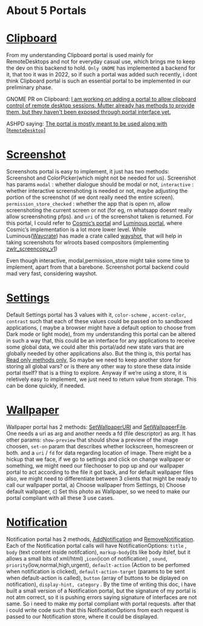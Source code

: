 # About 5 Portals

# [Clipboard](https://flatpak.github.io/xdg-desktop-portal/docs/doc-org.freedesktop.portal.Clipboard.html)

From my understanding Clipboard portal is used mainly for RemoteDesktops and not for everyday casual use, which brings me to keep the dev on this backend to hold. `Only GNOME` has implemented a backend for it, that too it was in 2022, so if such a portal was added such recently, i dont think Clipboard portal is such an essential portal to be implemented in our preliminary phase.

GNOME PR on Clipboard: [I am working on adding a portal to allow clipboard control of remote desktop sessions.  Mutter already has methods to provide them, but they haven't been exposed through portal interface yet.](https://gitlab.gnome.org/GNOME/xdg-desktop-portal-gnome/-/merge_requests/53) 

ASHPD saying: [The portal is mostly meant to be used along with [`RemoteDesktop`]](https://github.com/bilelmoussaoui/ashpd/blob/master/src/desktop/clipboard.rs) 

# [Screenshot](https://flatpak.github.io/xdg-desktop-portal/docs/doc-org.freedesktop.impl.portal.Screenshot.html)

Screenshots portal is easy to implement, it just has two methods: Screenshot and ColorPicker(which might not be needed for us). Screenshot has params `modal` : whether dialogue should be modal or not, `interactive` : whether interactive screenshoting is needed or not, maybe adjusting the portion of the screenshot (if we dont really need the entire screen). `permission_store_checked` : whether the app that is open rn, allow screenshoting the current screen or not (for eg, rn whatsapp doesnt really allow screenshoting pfps). and `uri` of the screenshot taken is returned. For this portal, I could refer to [Cosmic’s portal](https://github.com/pop-os/xdg-desktop-portal-cosmic/blob/master/src/wayland/mod.rs#L45) and [Luminous portal](https://github.com/waycrate/xdg-desktop-portal-luminous/blob/master/src/screenshot.rs#L50), where Cosmic’s implementation is a lot more lower level. While Luminous([Waycrate](https://github.com/waycrate/)) has made a crate called [wayshot](https://github.com/waycrate/wayshot), that will help in taking screenshots for wlroots based compositors (implementing [zwlr_screencopy_v1](https://wayland.app/protocols/wlr-screencopy-unstable-v1)) 

Even though interactive, modal,permission_store might take some time to implement, apart from that a barebone. Screenshot portal backend could mad very fast, considering wayshot.

# [Settings](https://flatpak.github.io/xdg-desktop-portal/docs/doc-org.freedesktop.impl.portal.Settings.html)

Default Settings portal has 3 values with it, `color-scheme` , `accent-color`, `contrast` such that each of these values could be passed on to sandboxed applications, ( maybe a browser might have a default option to choose from Dark mode or light mode), from my understanding this portal can be altered in such a way that, this could be an interface for any applications to receive some global data, we could alter this portal/add new state vars that are globally needed by other applications also. But the thing is, this portal has [Read only methods only,](https://flatpak.github.io/xdg-desktop-portal/docs/doc-org.freedesktop.impl.portal.Settings.html#org-freedesktop-impl-portal-settings-readall) So maybe we need to keep another store for storing all global vars? or is there any other way to store these data inside portal itself? that is a thing to explore. Anyway if we’re using a store, it is reletively easy to implement, we just need to return value from storage. This can be done quickly, if needed. 

# [Wallpaper](https://flatpak.github.io/xdg-desktop-portal/docs/doc-org.freedesktop.portal.Wallpaper.html#org-freedesktop-portal-wallpaper-setwallpaperuri)

Wallpaper portal has 2 methods: [SetWallpaperURI](https://flatpak.github.io/xdg-desktop-portal/docs/doc-org.freedesktop.portal.Wallpaper.html#org-freedesktop-portal-wallpaper-setwallpaperuri) and [SetWallpaperFile](https://flatpak.github.io/xdg-desktop-portal/docs/doc-org.freedesktop.portal.Wallpaper.html#org-freedesktop-portal-wallpaper-setwallpaperfile). One needs a uri as arg and another needs a fd (file descriptor) as arg. It has other params: `show-preview` that should show a preview of the image choosen, `set-on` param that describes whether lockscreen, homescreen or both. and a `uri` / `fd` for data regarding location of image. There might be a hickup that we face, if we go to settings and click on change wallpaper or something, we might need our filechooser to pop up and our wallpaper portal to act according to the file it got back, and for default wallpaper files also, we might need to differentiate between 3 clients that might be ready to call our wallpaper portal, a) Choose wallpaper from Settings, b) Choose default wallpaper, c) Set this photo as Wallpaper, so we need to make our portal compliant with all these 3 use cases.

# [Notification](https://flatpak.github.io/xdg-desktop-portal/docs/doc-org.freedesktop.portal.Notification.html)

Notification portal has 2 methods, [AddNotification](https://flatpak.github.io/xdg-desktop-portal/docs/doc-org.freedesktop.portal.Notification.html#org-freedesktop-portal-notification-addnotification) and [RemoveNotification](https://flatpak.github.io/xdg-desktop-portal/docs/doc-org.freedesktop.portal.Notification.html#org-freedesktop-portal-notification-removenotification). Each of the Notification portal calls will have NotificationOptions: `title` , `body` (text content inside notifcation), `markup-body`(its like body itslef, but it allows a small bits of xml/html) ,`icon`(icon of notification) , `sound`, `priority`(low,normal,high,urgent), `default-action` (Action to be perfomed when notification is clicked), `default-action-target` (params to be sent when default-action is called), `button` (array of buttons to be diplayed on notification), `display-hint, category` . By the time of writing this doc, i have built a small version of a Notification portal, but the signature of my portal is not atm correct, so it is pushing errors saying signature of interfaces are not same. So i need to make my portal compliant with portal requests. after that i could write code such that this NotificationOptions from each request is passed to our Notification store, where it could be displayed.
